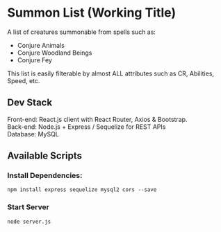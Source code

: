 # Summon List (Working Title)

A list of creatures summonable from spells such as:

- Conjure Animals
- Conjure Woodland Beings
- Conjure Fey

This list is easily filterable by almost ALL attributes such as CR, Abilities, Speed, etc.

## Dev Stack

Front-end: React.js client with React Router, Axios & Bootstrap.  
Back-end: Node.js + Express / Sequelize for REST APIs  
Database: MySQL

## Available Scripts

### Install Dependencies:

`npm install express sequelize mysql2 cors --save`

### Start Server

`node server.js`
